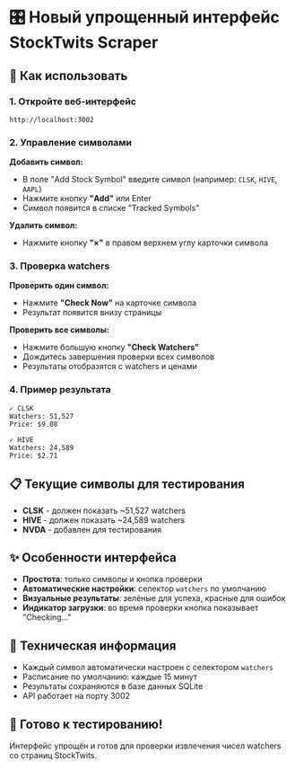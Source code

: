 # 🎛️ Новый упрощенный интерфейс StockTwits Scraper

## 🚀 Как использовать

### 1. Откройте веб-интерфейс
```
http://localhost:3002
```

### 2. Управление символами

**Добавить символ:**
- В поле "Add Stock Symbol" введите символ (например: `CLSK`, `HIVE`, `AAPL`)
- Нажмите кнопку **"Add"** или Enter
- Символ появится в списке "Tracked Symbols"

**Удалить символ:**
- Нажмите кнопку **"×"** в правом верхнем углу карточки символа

### 3. Проверка watchers

**Проверить один символ:**
- Нажмите **"Check Now"** на карточке символа
- Результат появится внизу страницы

**Проверить все символы:**
- Нажмите большую кнопку **"Check Watchers"**
- Дождитесь завершения проверки всех символов
- Результаты отобразятся с watchers и ценами

### 4. Пример результата

```
✓ CLSK
Watchers: 51,527
Price: $9.08

✓ HIVE  
Watchers: 24,589
Price: $2.71
```

## 📋 Текущие символы для тестирования

- **CLSK** - должен показать ~51,527 watchers
- **HIVE** - должен показать ~24,589 watchers
- **NVDA** - добавлен для тестирования

## ✨ Особенности интерфейса

- **Простота**: только символы и кнопка проверки
- **Автоматические настройки**: селектор `watchers` по умолчанию
- **Визуальные результаты**: зелёные для успеха, красные для ошибок
- **Индикатор загрузки**: во время проверки кнопка показывает "Checking..."

## 🔧 Техническая информация

- Каждый символ автоматически настроен с селектором `watchers`
- Расписание по умолчанию: каждые 15 минут
- Результаты сохраняются в базе данных SQLite
- API работает на порту 3002

## 🎯 Готово к тестированию!

Интерфейс упрощён и готов для проверки извлечения чисел watchers со страниц StockTwits.